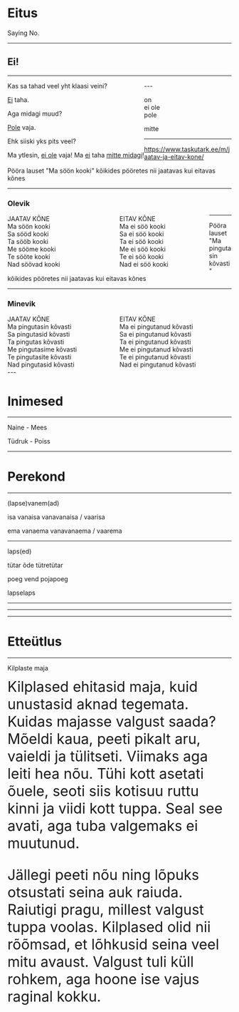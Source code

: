 # Eitus

Saying No.

---
## Ei!

---
<div style="text-align:left;float:left;">
Kas sa tahad veel yht klaasi veini?

<u>Ei</u> taha.

Aga midagi muud?

<u>Pole</u> vaja.

Ehk siiski yks pits veel?

Ma ytlesin, <u>ei ole</u> vaja! Ma <u>ei</u> taha <u>mitte midagi</u>!
</div>
---

on<br>
ei ole<br>
pole


mitte

---

https://www.taskutark.ee/m/jaatav-ja-eitav-kone/

Pööra lauset "Ma söön kooki" kõikides pööretes nii jaatavas kui eitavas kõnes

---
### Olevik

<div style="width: 50%; text-align:left;float:left;">
JAATAV KÕNE<br>
Ma söön kooki<br>
Sa sööd kooki<br>
Ta sööb kooki<br>
Me sööme kooki<br>
Te sööte kooki<br>
Nad söövad kooki<br>
</div>

<div style="width: 40%; text-align:left;float:left;">
EITAV KÕNE<br>
Ma ei söö kooki<br>
Sa ei söö kooki<br>
Ta ei söö kooki<br>
Me ei söö kooki<br>
Te ei söö kooki<br>
Nad ei söö kooki<br>
</div>

---

Pööra lauset "Ma pingutasin kõvasti" kõikides pööretes nii jaatavas kui eitavas kõnes

---

### Minevik
<div style="width: 50%; text-align:left;float:left;">
JAATAV KÕNE<br>
Ma pingutasin kõvasti<br>
Sa pingutasid kõvasti<br>
Ta pingutas kõvasti<br>
Me pingutasime kõvasti<br>
Te pingutasite kõvasti<br>
Nad pingutasid kõvasti<br>
 </div>
 
<div style="width: 50%; text-align:left;float:left;">
EITAV KÕNE<br>
Ma ei pingutanud kõvasti<br>
Sa ei pingutanud kõvasti<br>
Ta ei pingutanud kõvasti<br>
Me ei pingutanud kõvasti<br>
Te ei pingutanud kõvasti<br>
Nad ei pingutanud kõvasti<br>
</div>
---

# Inimesed

---

Naine -  Mees

Tüdruk - Poiss

---

# Perekond

---
(lapse)vanem(ad)

isa
vanaisa
vanavanaisa / vaarisa

ema
vanaema
vanavanaema / vaarema

---
laps(ed)

tütar
õde
tütretütar

poeg
vend
pojapoeg

lapselaps

---




---
---

# Etteütlus

---
Kilplaste maja
<div style="text-align: left; font-size: 2rem">
Kilplased ehitasid maja, kuid unustasid aknad tegemata. Kuidas majasse valgust saada? Mõeldi kaua, peeti pikalt aru, vaieldi ja tülitseti. Viimaks aga leiti hea nõu. Tühi kott asetati õuele, seoti siis kotisuu ruttu kinni ja viidi kott tuppa. Seal see avati, aga tuba valgemaks ei muutunud.

Jällegi peeti nõu ning lõpuks otsustati seina auk raiuda. Raiutigi pragu, millest valgust tuppa voolas. Kilplased olid nii rõõmsad, et lõhkusid seina veel mitu avaust. Valgust tuli küll rohkem, aga hoone ise vajus raginal kokku.
</div>
